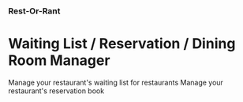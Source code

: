 ### Rest-Or-Rant
# Waiting List / Reservation / Dining Room Manager

Manage your restaurant's waiting list for restaurants
Manage your restaurant's reservation book
